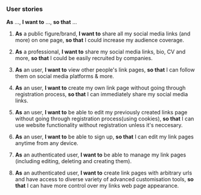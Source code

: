 ### User stories

**As** ..., **I want to** ..., **so that** ...

1. **As** a public figure/brand, 
**I want to** share all my social media links (and more) on one page, 
**so that** I could increase my audience coverage.

2. **As** a professional, 
**I want to** share my social media links, bio, CV and more, 
**so that** I could be easily recruited by companies.

3. **As** an user, 
**I want to** view other people's link pages, 
**so that** I can follow them on social media platforms & more.

4. **As** an user, 
**I want to** create my own link page without going through registration process, 
**so that** I can immediately share my social media links.

5. **As** an user,
**I want to** be able to edit my previously created links page without going through registration process(using cookies),
**so that** I can use website functionality without registration unless it's neccesary.

6. **As** an user,
**I want to** be able to sign up,
**so that** I can edit my link pages anytime from any device.

7. **As** an authenticated user,
**I want to** be able to manage my link pages (including editing, deleting and creating them).

8. **As** an authenticated user,
**I want to** create link pages with arbitrary urls and have access to diverse variety of advanced customisation tools,
**so that** I can have more control over my links web page appearance.



